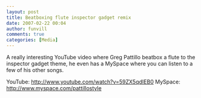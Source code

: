 ```yaml
---
layout: post
title: Beatboxing flute inspector gadget remix
date: 2007-02-22 00:04
author: funvill
comments: true
categories: [Media]
---
```

A really interesting YouTube video where Greg Pattillo beatbox a flute to the inspector gadget theme, he even has a MySpace where you can listen to a few of his other songs.

YouTube: <a href="http://www.youtube.com/watch?v=59ZX5qdIEB0">http://www.youtube.com/watch?v=59ZX5qdIEB0</a>
MySpace: <a href="http://www.myspace.com/pattillostyle">http://www.myspace.com/pattillostyle</a>

<object width="425" height="350"><param name="movie" value="http://www.youtube.com/v/59ZX5qdIEB0"></param><param name="wmode" value="transparent"></param><embed src="http://www.youtube.com/v/59ZX5qdIEB0" type="application/x-shockwave-flash" wmode="transparent" width="425" height="350"></embed></object>

